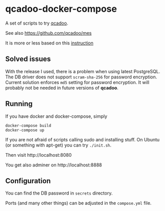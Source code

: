 # qcadoo-docker-compose
A set of scripts to try [qcadoo](https://www.qcadoo.com/open-sourceq/).

See also https://github.com/qcadoo/mes

It is more or less based on this [instruction](https://qcadoo.atlassian.net/wiki/spaces/QCDMESDOC/pages/535232545/Installation+Guide+for+Ubuntu+-+English)

## Solved issues

With the release I used, there is a problem when using latest PostgreSQL.
The DB driver does not support `scram-sha-256` for password encryption.
Current solution enforces `md5` setting for password encryption.
It will probably not be needed in future versions of **qcadoo**.

## Running
If you have docker and docker-compose, simply

```
docker-compose build
docker-compose up
```

If you are not afraid of scripts calling sudo and installing stuff.
On Ubuntu (or something with apt-get) you can try `./init.sh`.

Then visit http://localhost:8080

You get also adminer on http://localhost:8888

## Configuration

You can find the DB password in `secrets` directory.

Ports (and many other things) can be adjusted in the `compose.yml` file.
